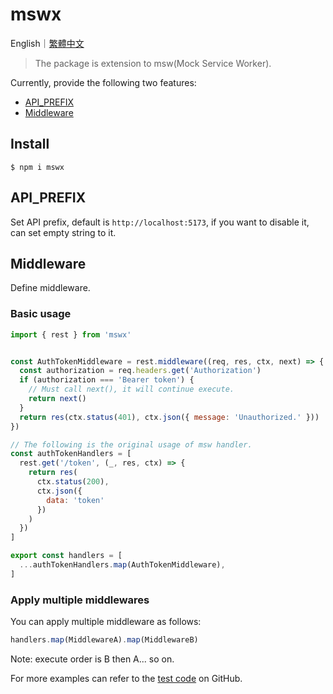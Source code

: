 # mswx

English｜[繁體中文](https://github.com/LaiJunBin/mswx/blob/main/README.zh-tw.md#mswx)

> The package is extension to msw(Mock Service Worker).

Currently, provide the following two features:
* [API_PREFIX](#api_prefix)
* [Middleware](#middleware)

## Install
```
$ npm i mswx
```

## API_PREFIX

Set API prefix, default is `http://localhost:5173`, if you want to disable it, can set empty string to it.

## Middleware

Define middleware.

### Basic usage
```js
import { rest } from 'mswx'


const AuthTokenMiddleware = rest.middleware((req, res, ctx, next) => {
  const authorization = req.headers.get('Authorization')
  if (authorization === 'Bearer token') {
    // Must call next(), it will continue execute.
    return next()
  }
  return res(ctx.status(401), ctx.json({ message: 'Unauthorized.' }))
})

// The following is the original usage of msw handler.
const authTokenHandlers = [
  rest.get('/token', (_, res, ctx) => {
    return res(
      ctx.status(200),
      ctx.json({
        data: 'token'
      })
    )
  })
]

export const handlers = [
  ...authTokenHandlers.map(AuthTokenMiddleware),
]
```

### Apply multiple middlewares

You can apply multiple middleware as follows:
```js
handlers.map(MiddlewareA).map(MiddlewareB)
```
Note: execute order is B then A... so on.

For more examples can refer to the [test code](https://github.com/LaiJunBin/mswx/blob/main/src/tests) on GitHub.
